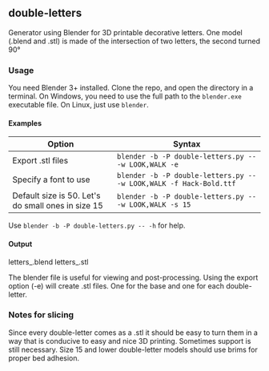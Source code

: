 ## double-letters

Generator using Blender for 3D printable decorative letters. One model (.blend and .stl) is made of the intersection of two letters, the second turned 90°

### Usage

You need Blender 3+ installed.
Clone the repo, and open the directory in a terminal.
On Windows, you need to use the full path to the `blender.exe` executable file.
On Linux, just use `blender`.

#### Examples
|                       Option                       |                               Syntax                               |
| -------------------------------------------------- | ------------------------------------------------------------------ |
| Export .stl files                                  | `blender -b -P double-letters.py -- -w LOOK,WALK -e`               |
| Specify a font to use                              | `blender -b -P double-letters.py -- -w LOOK,WALK -f Hack-Bold.ttf` |
| Default size is 50. Let's do small ones in size 15 | `blender -b -P double-letters.py -- -w LOOK,WALK -s 15`            |

Use `blender -b -P double-letters.py -- -h` for help.

#### Output

letters_<yourwords>.blend
letters_<yourwordsletters>.stl

The blender file is useful for viewing and post-processing.
Using the export option (-e) will create .stl files. One for the base and one for each double-letter.

### Notes for slicing
Since every double-letter comes as a .stl it should be easy to turn them in a way
that is conducive to easy and nice 3D printing. Sometimes support is still necessary.
Size 15 and lower double-letter models should use brims for proper bed adhesion.
